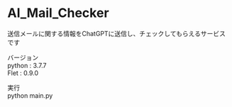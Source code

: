 # AI_Mail_Checker  

送信メールに関する情報をChatGPTに送信し、チェックしてもらえるサービスです  

バージョン  
python  : 3.7.7  
Flet    : 0.9.0  

実行  
python main.py  
